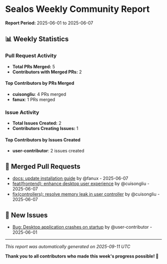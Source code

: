 # Sealos Weekly Community Report

**Report Period:** 2025-06-01 to 2025-06-07

## 📊 Weekly Statistics

### Pull Request Activity

- **Total PRs Merged:** 5
- **Contributors with Merged PRs:** 2

#### Top Contributors by PRs Merged

- **cuisongliu**: 4 PRs merged
- **fanux**: 1 PRs merged

### Issue Activity

- **Total Issues Created:** 2
- **Contributors Creating Issues:** 1

#### Top Contributors by Issues Created

- **user-contributor**: 2 issues created

## 🚀 Merged Pull Requests

- [docs: update installation guide](https://github.com/labring/sealos/pull/6024) by @fanux - 2025-06-07
- [feat(frontend): enhance desktop user experience](https://github.com/labring/sealos/pull/6022) by @cuisongliu - 2025-06-07
- [fix(controllers): resolve memory leak in user controller](https://github.com/labring/sealos/pull/6023) by @cuisongliu - 2025-06-07

## 🐛 New Issues

- [Bug: Desktop application crashes on startup](https://github.com/labring/sealos/issues/8022) by @user-contributor - 2025-06-01

---

*This report was automatically generated on 2025-09-11 UTC*

**Thank you to all contributors who made this week's progress possible! 🎉**
